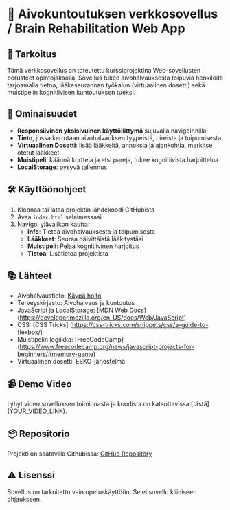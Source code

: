 # 🧠 Aivokuntoutuksen verkkosovellus / Brain Rehabilitation Web App

## 🎯 Tarkoitus
Tämä verkkosovellus on toteutettu kurssiprojektina Web-sovellusten perusteet  opintojaksolla. Sovellus tukee aivohalvauksesta toipuvia henkilöitä tarjoamalla tietoa, lääkeseurannan työkalun (virtuaalinen dosetti) sekä muistipelin kognitiivisen kuntoutuksen tueksi.

## 🚀 Ominaisuudet
- **Responsiivinen yksisivuinen käyttöliittymä** sujuvalla navigoinnilla
- **Tieto**, jossa kerrotaan aivohalvauksen tyypeistä, oireista ja toipumisesta
- **Virtuaalinen Dosetti**: lisää lääkkeitä, annoksia ja ajankohtia, merkitse otetut lääkkeet
- **Muistipeli**: käännä kortteja ja etsi pareja, tukee kognitiivista harjoittelua
- **LocalStorage**: pysyvä tallennus

## 🛠️ Käyttöönohjeet
1. Kloonaa tai lataa projektin lähdekoodi GitHubista
2. Avaa `index.html` selaimessasi
3. Navigoi ylävalikon kautta:
   - **Info**: Tietoa aivohalvauksesta ja toipumisesta
   - **Lääkkeet**: Seuraa päivittäistä lääkitystäsi
   - **Muistipeli**: Pelaa kognitiivinen harjoitus
   - **Tietoa**: Lisätietoa projektista

## 📚 Lähteet
- Aivohalvaustieto: [Käypä hoito](https://www.kaypahoito.fi/khp00062)
- Terveyskirjasto: Aivohalvaus ja kuntoutus
- JavaScript ja LocalStorage: [MDN Web Docs] (https://developer.mozilla.org/en-US/docs/Web/JavaScript)
- CSS: [CSS Tricks] (https://css-tricks.com/snippets/css/a-guide-to-flexbox/)
- Muistipelin logiikka: [FreeCodeCamp] (https://www.freecodecamp.org/news/javascript-projects-for-beginners/#memory-game)
- Virtuaalinen dosetti: ESKO-järjestelmä

## 📹 Demo Video
Lyhyt video sovelluksen toiminnasta ja koodista on katsottavissa [tästä] (YOUR_VIDEO_LINK).

## 📦 Repositorio
Projekti on saatavilla Githubissa: [GitHub Repository](https://github.com/tecnopistacho/Brain_Web)

## ⚠️ Lisenssi
Sovellus on tarkoitettu vain opetuskäyttöön. Se ei sovellu kliiniseen ohjaukseen.